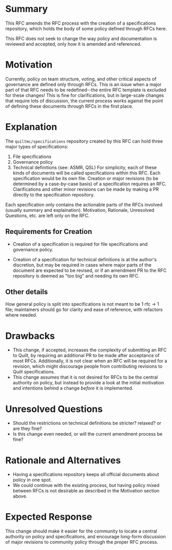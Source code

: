 # Summary

This RFC amends the RFC process with the creation of a specifications repository, which holds the body of some policy defined through RFCs here.

This RFC does not seek to change the way policy and documentation is reviewed and accepted, only how it is amended and referenced.

# Motivation

Currently, policy on team structure, voting, and other critical aspects of governance are defined only through RFCs.
This is an issue when a major part of that RFC needs to be redefined--the entire RFC template is excluded for these changes! This is fine for clarifications, but in large-scale changes that require lots of discussion, the current process works against the point of defining these documents through RFCs in the first place.


# Explanation

The `quiltmc/specifications` repository created by this RFC can hold three major types of specifications:

1. File specifications
2. Governance policy
3. Technical definitions (see: ASMR, QSL)
   For simplicity, each of these kinds of documents will be called specifications within this RFC.
   Each specification would be its own file.
   Creation or major revisions (to be determined by a case-by-case basis) of a specification requires an RFC.
   Clarifications and other minor revisions can be made by making a PR directly to the specification repository.

Each specification only contains the actionable parts of the RFCs involved (usually summary and explaination). Motivation, Rationale, Unresolved Questions, etc. are left only on the RFC.

## Requirements for Creation

- Creation of a specification is required for file specifications and governance policy.

- Creation of a specification for technical definitions is at the author's discretion, but may be required in cases where major parts of the document are expected to be revised, or if an amendment PR to the RFC repository is deemed as "too big" and needing its own RFC.

## Other details
How general policy is split into specifications is not meant to be 1 rfc -> 1 file; maintainers should go for clarity and ease of reference, with refactors where needed.

# Drawbacks

- This change, if accepted, increases the complexity of submitting an RFC to Quilt, by requiring an additional PR to be made after acceptance of most RFCs. Additionally, it is not clear when an RFC will be required for a revision, which might discourage people from contributing revisions to Quilt specifications.
- This change assumes that it is not desired for RFCs to be the central authority on policy, but instead to provide a look at the initial motivation and intentions behind a change *before* it is implemented.

# Unresolved Questions

- Should the restrictions on technical definitions be stricter? relaxed? or are they fine?
- Is this change even needed, or will the current amendment process be fine?

# Rationale and Alternatives

- Having a specifications repository keeps all official documents about policy in one spot.
- We could continue with the existing process, but having policy mixed between RFCs is not desirable as described in the Motivation section above.


# Expected Response

This change should make it easier for the community to locate a central authority on policy and specifications, and encourage long-form discussion of major revisions to community policy through the proper RFC process.

